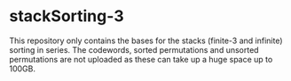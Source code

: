 # stackSorting-3
This repository only contains the bases for the stacks (finite-3 and infinite) sorting in series. 
The codewords, sorted permutations and unsorted permutations are not uploaded as these can take up a huge space up to 100GB.
